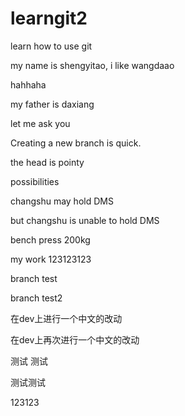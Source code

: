 # learngit2
learn how to use git

my name is shengyitao, i like wangdaao

hahhaha

my father is daxiang

let me ask you

Creating a new branch is quick. 

the head is pointy

possibilities

changshu may hold DMS

but changshu is unable to hold DMS

bench press 200kg

my work 123123123

branch test

branch test2

在dev上进行一个中文的改动


在dev上再次进行一个中文的改动


测试 测试

测试测试

123123
